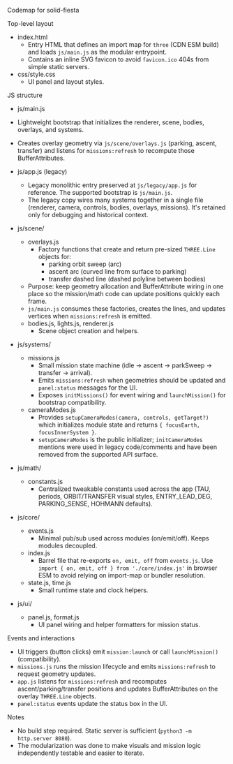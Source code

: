 Codemap for solid-fiesta

Top-level layout

- index.html
  - Entry HTML that defines an import map for `three` (CDN ESM build) and loads `js/main.js` as the modular entrypoint.
  - Contains an inline SVG favicon to avoid `favicon.ico` 404s from simple static servers.
- css/style.css
  - UI panel and layout styles.

JS structure

 - js/main.js
  - Lightweight bootstrap that initializes the renderer, scene, bodies, overlays, and systems.
  - Creates overlay geometry via `js/scene/overlays.js` (parking, ascent, transfer) and listens for `missions:refresh` to recompute those BufferAttributes.

- js/app.js (legacy)
  - Legacy monolithic entry preserved at `js/legacy/app.js` for reference. The supported bootstrap is `js/main.js`.
  - The legacy copy wires many systems together in a single file (renderer, camera, controls, bodies, overlays, missions). It's retained only for debugging and historical context.

- js/scene/
  - overlays.js
    - Factory functions that create and return pre-sized `THREE.Line` objects for:
      - parking orbit sweep (arc)
      - ascent arc (curved line from surface to parking)
      - transfer dashed line (dashed polyline between bodies)
  - Purpose: keep geometry allocation and BufferAttribute wiring in one place so the mission/math code can update positions quickly each frame.
  - `js/main.js` consumes these factories, creates the lines, and updates vertices when `missions:refresh` is emitted.
  - bodies.js, lights.js, renderer.js
    - Scene object creation and helpers.

- js/systems/
  - missions.js
    - Small mission state machine (idle → ascent → parkSweep → transfer → arrival).
    - Emits `missions:refresh` when geometries should be updated and `panel:status` messages for the UI.
    - Exposes `initMissions()` for event wiring and `launchMission()` for bootstrap compatibility.
  - cameraModes.js
    - Provides `setupCameraModes(camera, controls, getTarget?)` which initializes module state and returns `{ focusEarth, focusInnerSystem }`.
    - `setupCameraModes` is the public initializer; `initCameraModes` mentions were used in legacy code/comments and have been removed from the supported API surface.

- js/math/
  - constants.js
    - Centralized tweakable constants used across the app (TAU, periods, ORBIT/TRANSFER visual styles, ENTRY_LEAD_DEG, PARKING_SENSE, HOHMANN defaults).

- js/core/
  - events.js
    - Minimal pub/sub used across modules (on/emit/off). Keeps modules decoupled.
  - index.js
    - Barrel file that re-exports `on, emit, off` from `events.js`. Use `import { on, emit, off } from './core/index.js'` in browser ESM to avoid relying on import-map or bundler resolution.
  - state.js, time.js
    - Small runtime state and clock helpers.

- js/ui/
  - panel.js, format.js
    - UI panel wiring and helper formatters for mission status.

Events and interactions

- UI triggers (button clicks) emit `mission:launch` or call `launchMission()` (compatibility).
- `missions.js` runs the mission lifecycle and emits `missions:refresh` to request geometry updates.
- `app.js` listens for `missions:refresh` and recomputes ascent/parking/transfer positions and updates BufferAttributes on the overlay `THREE.Line` objects.
- `panel:status` events update the status box in the UI.

Notes

- No build step required. Static server is sufficient (`python3 -m http.server 8080`).
- The modularization was done to make visuals and mission logic independently testable and easier to iterate.
